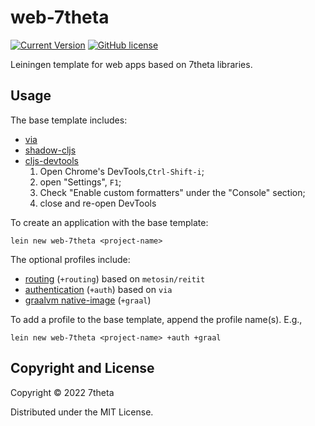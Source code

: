 # web-7theta

[![Current Version](https://img.shields.io/clojars/v/web-7theta/lein-template.svg)](https://clojars.org/web-7theta/lein-template)
[![GitHub license](https://img.shields.io/github/license/7theta/web-template.svg)](LICENSE)

Leiningen template for web apps based on 7theta libraries.

## Usage

The base template includes:

* [via](https://github.com/7theta/via)
* [shadow-cljs](http://shadow-cljs.org/)
* [cljs-devtools](https://github.com/binaryage/cljs-devtools)
    1. Open Chrome's DevTools,`Ctrl-Shift-i`;
    1. open "Settings", `F1`;
    1. Check "Enable custom formatters" under the "Console" section;
    1. close and re-open DevTools

To create an application with the base template:

```
lein new web-7theta <project-name>
```

The optional profiles include:

* [routing](https://github.com/metosin/reitit) (`+routing`) based on `metosin/reitit`
* [authentication](https://github.com/7theta/via-auth) (`+auth`) based on `via`
* [graalvm native-image](https://www.graalvm.org/reference-manual/native-image/) (`+graal`)

To add a profile to the base template, append the profile name(s). E.g.,

```
lein new web-7theta <project-name> +auth +graal
```


## Copyright and License

Copyright © 2022 7theta

Distributed under the MIT License.
